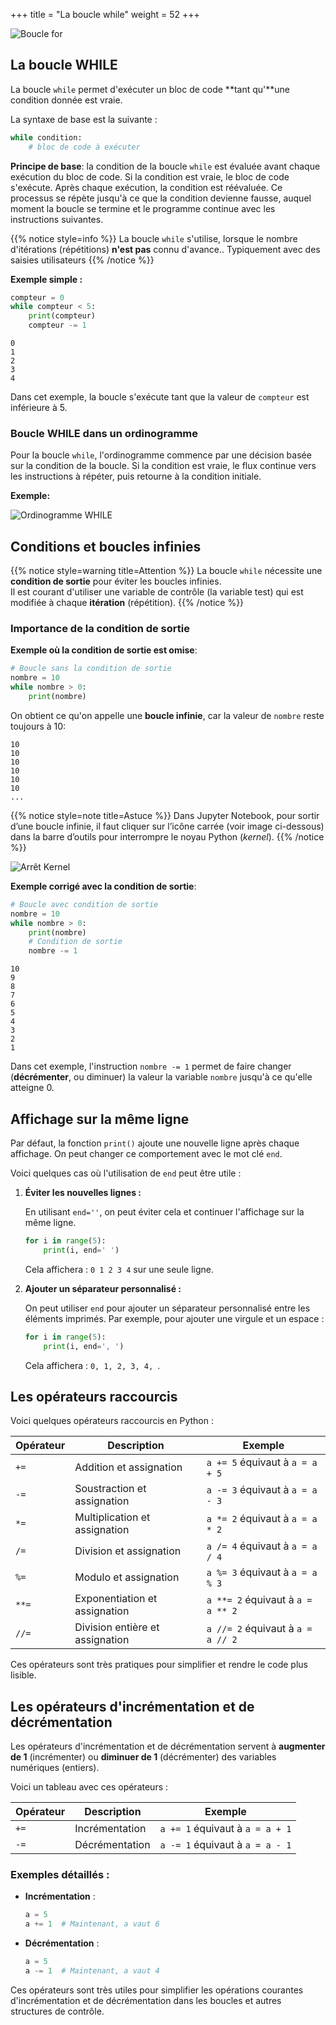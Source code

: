 +++
title = "La boucle while"
weight = 52
+++

![Boucle for](../boucle-while.jpeg?width=20vw)

## La boucle WHILE

La boucle `while` permet d'exécuter un bloc de code **tant qu'**une condition donnée est vraie. 

La syntaxe de base est la suivante :
```python
while condition:
    # bloc de code à exécuter
```

**Principe de base**: la condition de la boucle `while` est évaluée avant chaque exécution du bloc de code. Si la condition est vraie, le bloc de code s'exécute. Après chaque exécution, la condition est réévaluée. Ce processus se répète jusqu'à ce que la condition devienne fausse, auquel moment la boucle se termine et le programme continue avec les instructions suivantes.

{{% notice style=info %}}
La boucle `while` s'utilise, lorsque le nombre d'itérations (répétitions) **n'est pas** connu d'avance..
Typiquement avec des saisies utilisateurs
{{% /notice %}}


**Exemple simple :**

```python
compteur = 0
while compteur < 5:
    print(compteur)
    compteur -= 1
```

```plaintext
0
1
2
3
4
```

Dans cet exemple, la boucle s'exécute tant que la valeur de `compteur` est inférieure à 5.

### Boucle WHILE dans un ordinogramme

Pour la boucle `while`, l'ordinogramme commence par une décision basée sur la condition de la boucle. Si la condition est vraie, le flux continue vers les instructions à répéter, puis retourne à la condition initiale.

**Exemple:**

![Ordinogramme WHILE](../ordino-boucle-WHILE.png?width=35vw)

## Conditions et boucles infinies

{{% notice style=warning title=Attention %}}
La boucle `while` nécessite une **condition de sortie** pour éviter les boucles infinies.  
Il est courant d'utiliser une variable de contrôle (la variable test) qui est modifiée à chaque **itération** (répétition).
{{% /notice %}}

### Importance de la condition de sortie

**Exemple où la condition de sortie est omise**:

```python
# Boucle sans la condition de sortie
nombre = 10
while nombre > 0:
    print(nombre)
```
On obtient ce qu'on appelle une **boucle infinie**, car la valeur de `nombre` reste toujours à 10:

```plaintext
10
10
10
10
10
10
...
```

{{% notice style=note title=Astuce %}}
Dans Jupyter Notebook, pour sortir d’une boucle infinie, il faut cliquer sur l’icône carrée (voir image ci-dessous) dans la barre d’outils pour interrompre le noyau Python (*kernel*).
{{% /notice %}}

![Arrêt Kernel](../arret-boucle-infinie.png?width=25vw)

**Exemple corrigé avec la condition de sortie**:

```python
# Boucle avec condition de sortie
nombre = 10
while nombre > 0:
    print(nombre)
    # Condition de sortie
    nombre -= 1
```

```plaintext
10
9
8
7
6
5
4
3
2
1
```

Dans cet exemple, l'instruction `nombre -= 1` permet de faire changer (**décrémenter**, ou diminuer) la valeur la variable `nombre` jusqu'à ce qu'elle atteigne 0.

## Affichage sur la même ligne

Par défaut, la fonction `print()` ajoute une nouvelle ligne après chaque affichage. On peut changer ce comportement avec le mot clé `end`.

Voici quelques cas où l'utilisation de `end` peut être utile :

1. **Éviter les nouvelles lignes :**

   En utilisant `end=''`, on peut éviter cela et continuer l'affichage sur la même ligne.

   ```python
   for i in range(5):
       print(i, end=' ')
   ```

   Cela affichera : `0 1 2 3 4` sur une seule ligne.

2. **Ajouter un séparateur personnalisé :**

   On peut utiliser `end` pour ajouter un séparateur personnalisé entre les éléments imprimés. Par exemple, pour ajouter une virgule et un espace :

   ```python
   for i in range(5):
       print(i, end=', ')
   ```

   Cela affichera : `0, 1, 2, 3, 4, `.

## Les opérateurs raccourcis

Voici quelques opérateurs raccourcis en Python :

| **Opérateur** | **Description** | **Exemple** |
|---------------|-----------------|-------------|
| `+=`          | Addition et assignation | `a += 5` équivaut à `a = a + 5` |
| `-=`          | Soustraction et assignation | `a -= 3` équivaut à `a = a - 3` |
| `*=`          | Multiplication et assignation | `a *= 2` équivaut à `a = a * 2` |
| `/=`          | Division et assignation | `a /= 4` équivaut à `a = a / 4` |
| `%=`          | Modulo et assignation | `a %= 3` équivaut à `a = a % 3` |
| `**=`         | Exponentiation et assignation | `a **= 2` équivaut à `a = a ** 2` |
| `//=`         | Division entière et assignation | `a //= 2` équivaut à `a = a // 2` |

Ces opérateurs sont très pratiques pour simplifier et rendre le code plus lisible. 

## Les opérateurs d'incrémentation et de décrémentation

Les opérateurs d'incrémentation et de décrémentation servent à **augmenter de 1** (incrémenter) ou **diminuer de 1** (décrémenter) des variables numériques (entiers).

Voici un tableau avec ces opérateurs :

| **Opérateur** | **Description** | **Exemple** |
|---------------|-----------------|-------------|
| `+=`          | Incrémentation | `a += 1` équivaut à `a = a + 1` |
| `-=`          | Décrémentation | `a -= 1` équivaut à `a = a - 1` |

### Exemples détaillés :

- **Incrémentation** :
  ```python
  a = 5
  a += 1  # Maintenant, a vaut 6
  ```

- **Décrémentation** :
  ```python
  a = 5
  a -= 1  # Maintenant, a vaut 4
  ```

Ces opérateurs sont très utiles pour simplifier les opérations courantes d'incrémentation et de décrémentation dans les boucles et autres structures de contrôle. 
